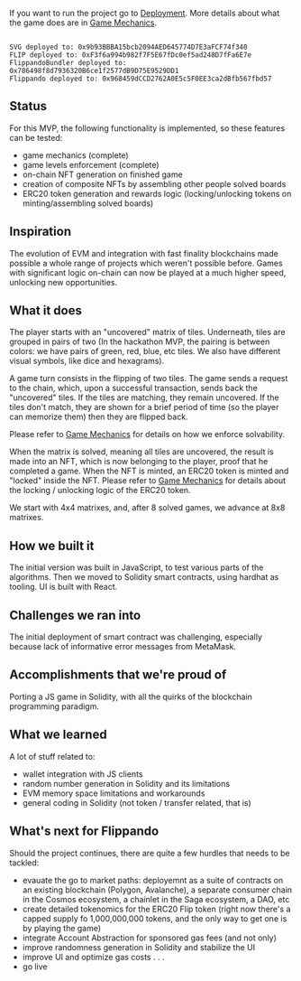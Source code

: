 If you want to run the project go to [Deployment](docs/Deployment.md). More details about what the game does are in [Game Mechanics](docs/GameMechanics.md).

```Smart contracts have been deployed on the zkEVM Testnet.

SVG deployed to: 0x9b93BBBA15bcb2094AED645774D7E3aFCF74f340
FLIP deployed to: 0xF3f6a994b982f7F5E67fDc0ef5ad248D7fFa6E7e
FlippandoBundler deployed to: 0x786498f8d7936320B6ce1f2577dB9D75E9529DD1
Flippando deployed to: 0x968459dCCD2762A0E5c5F0EE3ca2dBfb567fbd57
```

## Status

For this MVP, the following functionality is implemented, so these features can be tested:

- game mechanics (complete)
- game levels enforcement (complete)
- on-chain NFT generation on finished game
- creation of composite NFTs by assembling other people solved boards
- ERC20 token generation and rewards logic (locking/unlocking tokens on minting/assembling solved boards)

## Inspiration

The evolution of EVM and integration with fast finality blockchains made possible a whole range of projects which weren't possible before. Games with significant logic on-chain can now be played at a much higher speed, unlocking new opportunities.

## What it does

The player starts with an "uncovered" matrix of tiles. Underneath, tiles are grouped in pairs of two (In the hackathon MVP, the pairing is between colors: we have pairs of green, red, blue, etc tiles. We also have different visual symbols, like dice and hexagrams).

A game turn consists in the flipping of two tiles. The game sends a request to the chain, which, upon a successful transaction, sends back the "uncovered" tiles. If the tiles are matching, they remain uncovered. If the tiles don't match, they are shown for a brief period of time (so the player can memorize them) then they are flipped back. 

Please refer to [Game Mechanics](docs/GameMechanics.md) for details on how we enforce solvability.

When the matrix is solved, meaning all tiles are uncovered, the result is made into an NFT, which is now belonging to the player, proof that he completed a game. When the NFT is minted, an ERC20 token is minted and "locked" inside the NFT. Please refer to [Game Mechanics](docs/GameMechanics.md) for details about the locking / unlocking logic of the ERC20 token.

We start with 4x4 matrixes, and, after 8 solved games, we advance at 8x8 matrixes. 

## How we built it

The initial version was built in JavaScript, to test various parts of the algorithms. Then we moved to Solidity smart contracts, using hardhat as tooling. UI is built with React.

## Challenges we ran into

The initial deployment of smart contract was challenging, especially because lack of informative error messages from MetaMask.

## Accomplishments that we're proud of

Porting a JS game in Solidity, with all the quirks of the blockchain programming paradigm.

## What we learned

A lot of stuff related to:

- wallet integration with JS clients
- random number generation in Solidity and its limitations
- EVM memory space limitations and workarounds
- general coding in Solidity (not token / transfer related, that is)

## What's next for Flippando

Should the project continues, there are quite a few hurdles that needs to be tackled:

- evauate the go to market paths: deployemnt as a suite of contracts on an existing blockchain (Polygon, Avalanche), a separate consumer chain in the Cosmos ecosystem, a chainlet in the Saga ecosystem, a DAO, etc
- create detailed tokenomics for the ERC20 Flip token (right now there's a capped supply fo 1,000,000,000 tokens, and the only way to get one is by playing the game)
- integrate Account Abstraction for sponsored gas fees (and not only)
- improve randomness generation in Solidity and stabilize the UI
- improve UI and optimize gas costs
.
.
.
- go live
